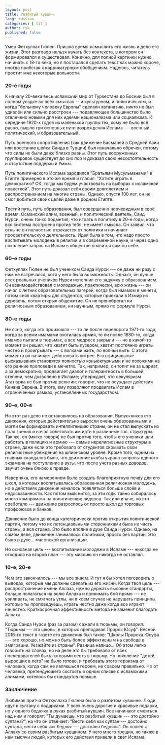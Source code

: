 ```yaml
---
layout: post
title: Разбитый кувшин
lang: russian
categories: [ lit ]
author: rsk
published: false
---
```


Умер Фетхуллах Гюлен. Пришло время осмыслить его жизнь и дело его жизни. Этот разговор нельзя начать без контекста, в котором он формировался и существовал. Конечно, для полной картинки нужно начинать с 18-го века, но я постарался сделать текст как можно короче, иногда прибегая к каррикатурным обобщениям. Надеюсь, читатель простит мне некоторые вольности.

### 20-е годы
К началу 20-века весь исламский мир от Туркестана до Боснии был в полном упадке во всех смыслах -- и культурном, и политическом, и когда "больному человеку Европы" сделали эвтаназию, никто не был удивлён или сильно расстроен --- подавляющее большинство было отвлечено новыми для них идеями национализма или социализма. К середине 1920-х годов из маленькой группы тех, кому не было всё равно, вышло три основных пути возрождения Ислама --- военный, политический, и образовательный.

Путь военного сопротивления (как движение Басмачей в Средней Азии или восстание шейха Саида в Турции) был изначально обречен, потому что силы не были даже близко равны. Этот путь вооруженных группировок существует до сих пор и доказал свою несостоятельность и отсутствие поддержки Уммы.

Путь политического Ислама зародился "Братьями Мусульманами" в Египте примерно в это же время и гласил: "Хотите играть в демократию? ОК, тогда мы будем участвовать на выборах с исламской повесткой". Этот путь доказал себя своим долголетием и распространением на многие страны. Однако, спустя 100 лет, он не смог добиться своих целей даже в родном Египте.

Третий путь, путь образования, был совершенно неочевидным в своё время. Османский алим, военный, и политический деятель, Саид Нурси, очень тонко подметил, что играть в политику в 20-е годы, когда вся система построена против тебя, не имеет смысла. Он заявил, что отныне он полностью отрекается от политики и начинает просветительскую деятельность. Идея была в том, что надо просто воспитывать молодежь в религии и в современной науке, и через одно поколение запрос на Ислам в обществе появится сам по себе.

### 60-е годы
Фетхуллах Гюлен не был учеником Саида Нурси --- он даже ни разу с ним не встречался, хотя у него была возможность. Однако, он лучше всех реальных учеников Нурси исполнил его задумку с образованием. Он взаимодействовал с молодежью, практически, всю жизнь --- он начал с летних образовательных лагерей, когда был имамом в мечети, потом снял квартиры для студентов, которые приехали в Измир из деревень, потом открыл общежитие. Он не пренебрегал ни религиозным образованием, ни научным, прямо по формуле Нурси.

### 80-е годы
Не ясно, когда это произошло --- то ли после переворота 1971-го года, когда за всеми имамами охотилась армия, то ли после 1980-го, когда имамов пытали в тюрьмах, а все медресе закрыли  --- но в какой-то момент он решил, что хватит быть лузером, хватит постоянно играть честно и проигрывать --- с волками жить, по волчьи выть. С этого момента он начинает действовать хитрее. Его официальные высказывания становятся полностью коньюктурными и не похожими на его ранние проповеди в мечетях. Так, например, он топит не за шариат, а за демократию; продвигает диалог и толерантность в большей степени, чем дозволено в Исламе; утверждает, что секуляризм Ататюрка не был против религии; говорит, что не осуждает действия Кенана Эврена. В итоге, ему позволяют продвигать Ислам в ограниченных рамках, установленных государством.

### 90-е, 00-е
На этот раз дело не остановилось на образовании. Выпускников его движения, которые действительно выросли очень образованными и могли бы формировать интеллигенцию страны, он не стал выпускать из поля зрения и начал советовать им идти в различные гос. структуры. Так же, он (мягко говоря) не был против того, чтобы его ученики шли работать в полицию и армию --- самые нерелигиозные структуры в стране, даже если это требовало от студентов скрывать свои религиозные убеждения на шпионском уровне. Кроме того, одним из главных скандалов было, что движение якобы украло вопросы единого экзамена на поступление в вузы, что после учета разных доводов, звучит очень близко к правде.

Наверняка, его намерением было создать благоприятную почву для его школ, в которых воспитывалась образованная религиозная молодежь, но в действиях движения началось появляться больше слоёв и недосказанности. Как потом выяснится, за эти годы тайно собиралось много компромата на политических лидеров. Так или иначе, но это сработало --- движение разрослось от просто школ до торговых профсоюзов и банков.

Движение было до конца категорически против открытия политической партии, потому что их потенциальными сторонниками была не часть страны, а вся страна. Это было вполне в духе Саида Нурси. Однако, на самом деле, движение занималось политикой, просто без партии. Это было в духе... масонской организации.

Но основная цель --- воспитывание молодежи в Исламе --- никогда не отходила на второй план --- эту миссию он никогда не оставлял.

### 10-e, 20-e

Чем это закончилось --- мы все знаем. И тут я бы хотел поговорить о выводах, которые мы должны сделать из его жизни. Когда твоя цель --- распространение имени Аллаха, нужно держать высокие стандарты, больше полагаться на волю Аллаха и принимать бой прямо --- не увиливать, не смягчать углы, ни в коем случае не нарушать принципы, которые ты проповедуешь, играть честно даже когда все играют нечестно. Краткосрочная эффективность метода не заменит благодать Аллаха.

Когда Саида Нурси (раз за разом) сажали в тюрьмы, он говорил: "Тюрьмы --- это школы, в которых преподавал Пророк Юсуф". Весной 2016-го текст в газете его движения был таков: "Школы Пророка Юсуфа --- это хорошо, но можно быть более эффективным на свободе в эмиграции. Уезжайте из страны". Разница налицо... Об этом легко говорить на словах, но на деле это бы требовало от всех последователей быть готовыми сесть в тюрьму. Но поколение "детей, выросших в лето" не было готово, и требовать этого героизма от человека, когда сам не являешься героем, не совсем правильно. Но от человека, претендующего состоять в одном списке с исламскими алимами, хотелось бы стандартов повыше. 

### Заключение

Любимая притча Фетхуллаха Гюлена была о разбитом кувшине. Люди идут к султану с подарками. У всех очень дорогие и красивые подарки, но у одного бедняка в руках разбитый кувшин. Все начинают смеяться над ним и говорят: "Ты думаешь, что разбитый кувшин --- это достойно султана?", на что он отвечает: "Вести себя как султан --- достойно султана, вести себя как бедняк --- достойно бедняка". Он пошёл к Аллаху со своим разбитым кувшином. У него много трещин, но также в нем тысячи людей, которых его действия привели в свет Ислама.
